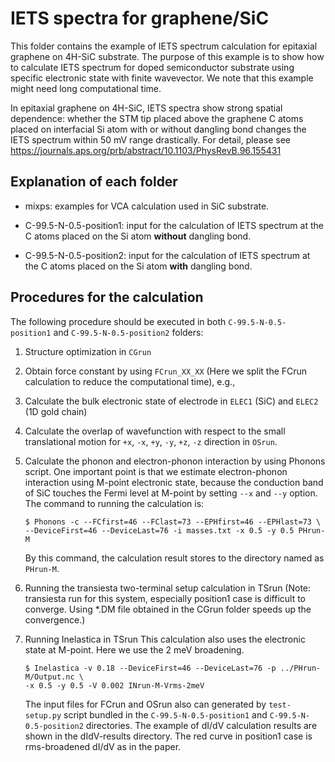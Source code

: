 IETS spectra for graphene/SiC
=============================

This folder contains the example of IETS spectrum calculation for epitaxial graphene on 4H-SiC substrate.
The purpose of this example is to show how to calculate IETS spectrum for doped semiconductor substrate
using specific electronic state with finite wavevector.
We note that this example might need long computational time.

In epitaxial graphene on 4H-SiC, IETS spectra show strong spatial dependence:
whether the STM tip placed above the graphene C atoms placed on interfacial Si atom
with or without dangling bond changes the IETS spectrum within 50 mV range drastically.
For detail, please see
https://journals.aps.org/prb/abstract/10.1103/PhysRevB.96.155431

Explanation of each folder
--------------------------

* mixps:
  examples for VCA calculation used in SiC substrate.

* C-99.5-N-0.5-position1:
  input for the calculation of IETS spectrum at the C atoms placed on the Si atom **without** dangling bond.

* C-99.5-N-0.5-position2:
  input for the calculation of IETS spectrum at the C atoms placed on the Si atom **with** dangling bond.


Procedures for the calculation
------------------------------
The following procedure should be executed in both `C-99.5-N-0.5-position1` and `C-99.5-N-0.5-position2` folders:

1. Structure optimization in `CGrun`

1. Obtain force constant by using `FCrun_XX_XX` (Here we split the FCrun calculation to reduce the computational time), e.g.,

1. Calculate the bulk electronic state of electrode in `ELEC1` (SiC) and `ELEC2` (1D gold chain)

1. Calculate the overlap of wavefunction with respect to the small translational motion for
   `+x`, `-x`, `+y`, `-y`, `+z`, `-z` direction in `OSrun`. 

1. Calculate the phonon and electron-phonon interaction by using Phonons script.
   One important point is that we estimate electron-phonon interaction using M-point electronic state,
   because the conduction band of SiC touches the Fermi level at M-point by setting `--x` and `--y` option.
   The command to running the calculation is:

       $ Phonons -c --FCfirst=46 --FClast=73 --EPHfirst=46 --EPHlast=73 \
       --DeviceFirst=46 --DeviceLast=76 -i masses.txt -x 0.5 -y 0.5 PHrun-M

   By this command, the calculation result stores to the directory named as `PHrun-M`.

1. Running the transiesta two-terminal setup calculation in TSrun
   (Note: transiesta run for this system, especially position1 case is difficult to converge.
   Using *.DM file obtained in the CGrun folder speeds up the convergence.)

1. Running Inelastica in TSrun
   This calculation also uses the electronic state at M-point. Here we use the 2 meV broadening. 

       $ Inelastica -v 0.18 --DeviceFirst=46 --DeviceLast=76 -p ../PHrun-M/Output.nc \
       -x 0.5 -y 0.5 -V 0.002 INrun-M-Vrms-2meV

   The input files for FCrun and OSrun also can generated by `test-setup.py` script bundled in the
   `C-99.5-N-0.5-position1` and `C-99.5-N-0.5-position2` directories.
   The example of dI/dV calculation results are shown in the dIdV-results directory.
   The red curve in position1 case is rms-broadened dI/dV as in the paper.
